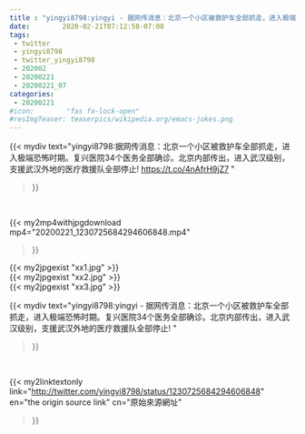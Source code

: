 ```yaml
---
title : "yingyi8798:yingyi - 据网传消息：北京一个小区被救护车全部抓走，进入极端恐怖时期。复兴医院34个医务全部确诊。北京内部传出，进入武汉级别，支援武汉外地的医疗救援队全部停止! "
date:        2020-02-21T07:12:58-07:00
tags:
 - twitter
 - yingyi8798
 - twitter_yingyi8798
 - 202002
 - 20200221
 - 20200221_07
categories:
 - 20200221
#icon:        "fas fa-lock-open"
#resImgTeaser: teaserpics/wikipedia.org/emacs-jokes.png
---
```


{{< mydiv text="yingyi8798:据网传消息：北京一个小区被救护车全部抓走，进入极端恐怖时期。复兴医院34个医务全部确诊。北京内部传出，进入武汉级别，支援武汉外地的医疗救援队全部停止! https://t.co/4nAfrH9jZ7 "
>}}
<br>


{{< my2mp4withjpgdownload mp4="20200221_1230725684294606848.mp4"
>}}

{{< my2jpgexist "xx1.jpg" >}}<br>
{{< my2jpgexist "xx2.jpg" >}}<br>
{{< my2jpgexist "xx3.jpg" >}}<br>



{{< mydiv text="yingyi8798:yingyi - 据网传消息：北京一个小区被救护车全部抓走，进入极端恐怖时期。复兴医院34个医务全部确诊。北京内部传出，进入武汉级别，支援武汉外地的医疗救援队全部停止! "
>}}
<br>

{{< my2linktextonly link="http://twitter.com/yingyi8798/status/1230725684294606848"
en="the origin source link" cn="原始來源網址"
>}}


<br>

